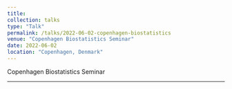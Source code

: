 ```yaml
---
title:
collection: talks
type: "Talk"
permalink: /talks/2022-06-02-copenhagen-biostatistics
venue: "Copenhagen Biostatistics Seminar"
date: 2022-06-02
location: "Copenhagen, Denmark"
---
```


Copenhagen Biostatistics Seminar

---
